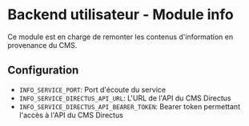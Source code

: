# Backend utilisateur - Module info

Ce module est en charge de remonter les contenus d'information en provenance du CMS.
## Configuration
- `INFO_SERVICE_PORT`: Port d'écoute du service
- `INFO_SERVICE_DIRECTUS_API_URL`: L'URL de l'API du CMS Directus
- `INFO_SERVICE_DIRECTUS_API_BEARER_TOKEN`: Bearer token permettant l'accès à l'API du CMS Directus
